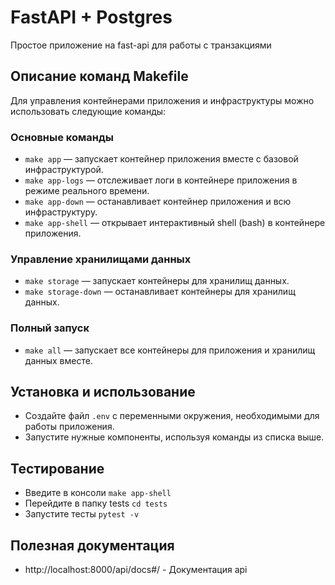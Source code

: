 # FastAPI + Postgres

Простое приложение на fast-api для работы с транзакциями

## Описание команд Makefile
Для управления контейнерами приложения и инфраструктуры можно использовать следующие команды:

### Основные команды
* `make app` — запускает контейнер приложения вместе с базовой инфраструктурой.
* `make app-logs` — отслеживает логи в контейнере приложения в режиме реального времени.
* `make app-down` — останавливает контейнер приложения и всю инфраструктуру.
* `make app-shell` — открывает интерактивный shell (bash) в контейнере приложения.

### Управление хранилищами данных
* `make storage` — запускает контейнеры для хранилищ данных.
* `make storage-down` — останавливает контейнеры для хранилищ данных.

### Полный запуск
* `make all` — запускает все контейнеры для приложения и хранилищ данных вместе.

## Установка и использование
* Создайте файл `.env` с переменными окружения, необходимыми для работы приложения.
* Запустите нужные компоненты, используя команды из списка выше.

## Тестирование
* Введите в консоли `make app-shell`
* Перейдите в папку tests `cd tests`
* Запустите тесты `pytest -v`

## Полезная документация
- http://localhost:8000/api/docs#/ - Документация api
